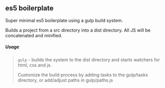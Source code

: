 ## es5 boilerplate
Super minimal es5 boilerplate using a gulp build system.

Builds a project from a src directory into a dist directory. All JS will be concatenated and minified.

##### Usage
> `gulp` - builds the system to the dist directory and starts watchers for html, css and js.
>
> Customize the build process by adding tasks to the gulp/tasks directory, or add/adjust paths in gulp/paths.js
